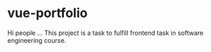 # vue-portfolio

Hi people ...
This project is a task to fulfill frontend task in software engineering course.
